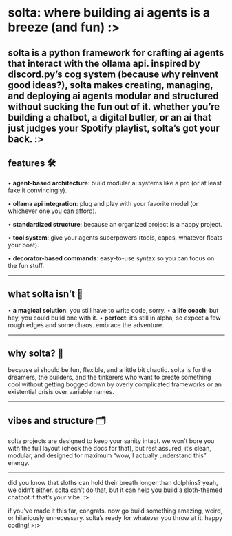 # solta: where building ai agents is a breeze (and fun) :>

solta is a python framework for crafting ai agents that interact with the ollama api. inspired by discord.py’s cog system (because why reinvent good ideas?), solta makes creating, managing, and deploying ai agents modular and structured without sucking the fun out of it. whether you’re building a chatbot, a digital butler, or an ai that just judges your Spotify playlist, solta’s got your back. :>
---
## features 🛠️

•	**agent-based architecture**: build modular ai systems like a pro (or at least fake it convincingly).

•	**ollama api integration**: plug and play with your favorite model (or whichever one you can afford).

•	**standardized structure**: because an organized project is a happy project.

•	**tool system**: give your agents superpowers (tools, capes, whatever floats your boat).

•	**decorator-based commands**: easy-to-use syntax so you can focus on the fun stuff.

---
## what solta isn’t 🛑

•	**a magical solution**: you still have to write code, sorry.
•	**a life coach**: but hey, you could build one with it.
•	**perfect**: it’s still in alpha, so expect a few rough edges and some chaos. embrace the adventure.

---
## why solta? 🤔

because ai should be fun, flexible, and a little bit chaotic. solta is for the dreamers, the builders, and the tinkerers who want to create something cool without getting bogged down by overly complicated frameworks or an existential crisis over variable names.

---
## vibes and structure 🗂️

solta projects are designed to keep your sanity intact. we won’t bore you with the full layout (check the docs for that), but rest assured, it’s clean, modular, and designed for maximum “wow, I actually understand this” energy.

---
did you know that sloths can hold their breath longer than dolphins? yeah, we didn’t either. solta can’t do that, but it can help you build a sloth-themed chatbot if that’s your vibe. :>

if you’ve made it this far, congrats. now go build something amazing, weird, or hilariously unnecessary. solta’s ready for whatever you throw at it. happy coding! >:>
